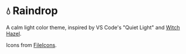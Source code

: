 # 💧 Raindrop

A calm light color theme, inspired by VS Code's "Quiet Light" and [Witch Hazel](http://witchhazel.thea.codes).

Icons from [FileIcons](https://github.com/braver/FileIcons).

